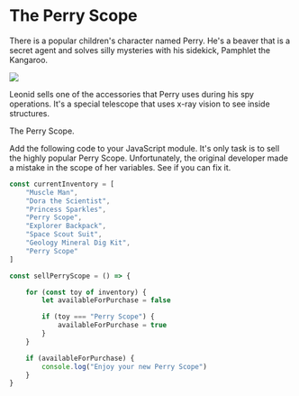 # The Perry Scope

There is a popular children's character named Perry. He's a beaver that is a secret agent and solves silly mysteries with his sidekick, Pamphlet the Kangaroo.

![](https://external-content.duckduckgo.com/iu/?u=http%3A%2F%2Fpictures.4ever.eu%2Fdata%2F674xX%2Ffun%2Fanimals%2F%5Bpictures.4ever.eu%5D%2520beaver%2C%2520gun%2C%2520spy%2C%2520funny%2520131482.jpg&f=1&nofb=1)

Leonid sells one of the accessories that Perry uses during his spy operations. It's a special telescope that uses x-ray vision to see inside structures.

The Perry Scope.

Add the following code to your JavaScript module. It's only task is to sell the highly popular Perry Scope. Unfortunately, the original developer made a mistake in the scope of her variables. See if you can fix it.

```js
const currentInventory = [
    "Muscle Man",
    "Dora the Scientist",
    "Princess Sparkles",
    "Perry Scope",
    "Explorer Backpack",
    "Space Scout Suit",
    "Geology Mineral Dig Kit",
    "Perry Scope"
]

const sellPerryScope = () => {

    for (const toy of inventory) {
        let availableForPurchase = false

        if (toy === "Perry Scope") {
            availableForPurchase = true
        }
    }

    if (availableForPurchase) {
        console.log("Enjoy your new Perry Scope")
    }
}
```